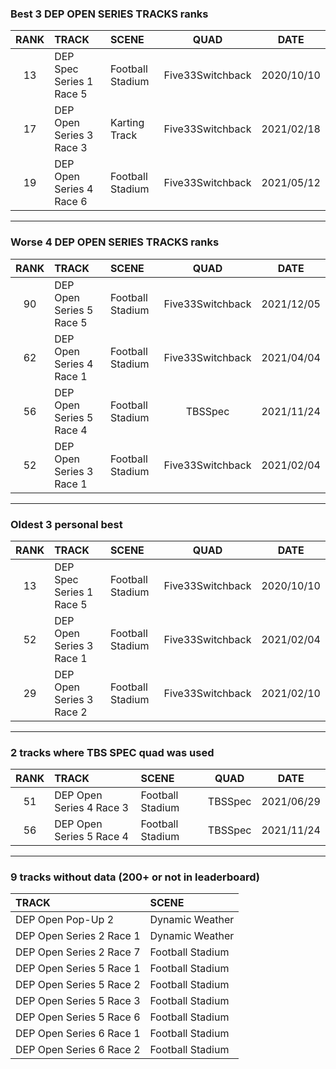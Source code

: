 ### Best 3 DEP OPEN SERIES TRACKS ranks
|RANK|TRACK|SCENE|QUAD|DATE|
|:---:|:---|:---|:---:|:---:|
|13|DEP Spec Series 1 Race 5|Football Stadium|Five33Switchback|2020/10/10|
|17|DEP Open Series 3 Race 3|Karting Track|Five33Switchback|2021/02/18|
|19|DEP Open Series 4 Race 6|Football Stadium|Five33Switchback|2021/05/12|
---
### Worse 4 DEP OPEN SERIES TRACKS ranks
|RANK|TRACK|SCENE|QUAD|DATE|
|:---:|:---|:---|:---:|:---:|
|90|DEP Open Series 5 Race 5|Football Stadium|Five33Switchback|2021/12/05|
|62|DEP Open Series 4 Race 1|Football Stadium|Five33Switchback|2021/04/04|
|56|DEP Open Series 5 Race 4|Football Stadium|TBSSpec|2021/11/24|
|52|DEP Open Series 3 Race 1|Football Stadium|Five33Switchback|2021/02/04|
---
### Oldest 3 personal best
|RANK|TRACK|SCENE|QUAD|DATE|
|:---:|:---|:---|:---:|:---:|
|13|DEP Spec Series 1 Race 5|Football Stadium|Five33Switchback|2020/10/10|
|52|DEP Open Series 3 Race 1|Football Stadium|Five33Switchback|2021/02/04|
|29|DEP Open Series 3 Race 2|Football Stadium|Five33Switchback|2021/02/10|
---
### 2 tracks where TBS SPEC quad was used
|RANK|TRACK|SCENE|QUAD|DATE|
|:---:|:---|:---|:---:|:---:|
|51|DEP Open Series 4 Race 3|Football Stadium|TBSSpec|2021/06/29|
|56|DEP Open Series 5 Race 4|Football Stadium|TBSSpec|2021/11/24|
---
### 9 tracks without data (200+ or not in leaderboard)
|TRACK|SCENE|
|:---|:---|
|DEP Open Pop-Up 2|Dynamic Weather|
|DEP Open Series 2 Race 1|Dynamic Weather|
|DEP Open Series 2 Race 7|Football Stadium|
|DEP Open Series 5 Race 1|Football Stadium|
|DEP Open Series 5 Race 2|Football Stadium|
|DEP Open Series 5 Race 3|Football Stadium|
|DEP Open Series 5 Race 6|Football Stadium|
|DEP Open Series 6 Race 1|Football Stadium|
|DEP Open Series 6 Race 2|Football Stadium|
